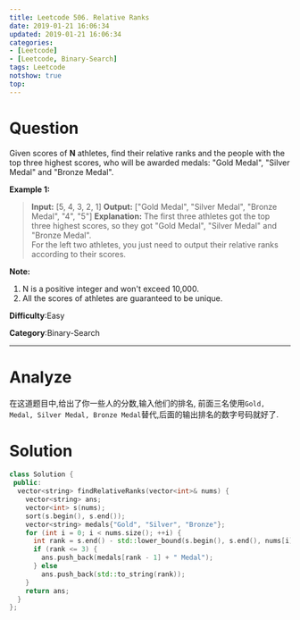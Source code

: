 ```yaml
---
title: Leetcode 506. Relative Ranks
date: 2019-01-21 16:06:34
updated: 2019-01-21 16:06:34
categories: 
- [Leetcode]
- [Leetcode, Binary-Search]
tags: Leetcode
notshow: true
top:
---
```


# Question

Given scores of  **N**  athletes, find their relative ranks and the people with the top three highest scores, who will be awarded medals: "Gold Medal", "Silver Medal" and "Bronze Medal".

**Example 1:**  

> **Input:** [5, 4, 3, 2, 1]
> **Output:** ["Gold Medal", "Silver Medal", "Bronze Medal", "4", "5"]
> **Explanation:** The first three athletes got the top three highest scores, so they got "Gold Medal", "Silver Medal" and "Bronze Medal".   
> For the left two athletes, you just need to output their relative ranks according to their scores.

**Note:**  

1.  N is a positive integer and won't exceed 10,000.
2.  All the scores of athletes are guaranteed to be unique.

**Difficulty**:Easy

**Category**:Binary-Search

<!-- more -->

------------

# Analyze

在这道题目中,给出了你一些人的分数,输入他们的排名, 前面三名使用`Gold, Medal, Silver Medal, Bronze Medal`替代,后面的输出排名的数字号码就好了.

# Solution

```cpp
class Solution {
 public:
  vector<string> findRelativeRanks(vector<int>& nums) {
    vector<string> ans;
    vector<int> s(nums);
    sort(s.begin(), s.end());
    vector<string> medals{"Gold", "Silver", "Bronze"};
    for (int i = 0; i < nums.size(); ++i) {
      int rank = s.end() - std::lower_bound(s.begin(), s.end(), nums[i]);
      if (rank <= 3) {
        ans.push_back(medals[rank - 1] + " Medal");
      } else
        ans.push_back(std::to_string(rank));
    }
    return ans;
  }
};
```
